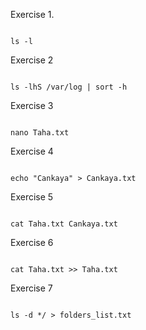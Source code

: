 Exercise 1.
```

ls -l
```
Exercise 2
```

ls -lhS /var/log | sort -h
```

Exercise 3
```

nano Taha.txt
```
Exercise 4
```

echo "Cankaya" > Cankaya.txt
```
Exercise 5
```

cat Taha.txt Cankaya.txt
```
Exercise 6
```

cat Taha.txt >> Taha.txt
```
Exercise 7
```

ls -d */ > folders_list.txt
```

